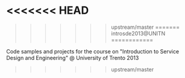 <<<<<<< HEAD
=======
>>>>>>> upstream/master
=======
introsde2013@UNITN
============

Code samples and projects for the course on "Introduction to Service Design and Engineering" @ University of Trento 2013
>>>>>>> upstream/master
